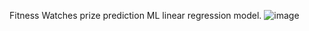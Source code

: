 Fitness Watches prize prediction ML linear regression model.
![image](https://github.com/user-attachments/assets/583e747a-d5af-4a97-9e4f-48dcf0134569)
